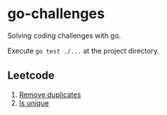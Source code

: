 # go-challenges
Solving coding challenges with go.

Execute `go test ./...` at the project directory.

## Leetcode
1. [Remove duplicates](./leetcode/remove_duplicates)
2. [Is unique](./leetcode/is_unique)
